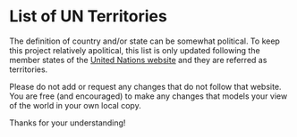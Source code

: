 # List of UN Territories

The definition of country and/or state can be somewhat political. To keep this
project relatively apolitical, this list is only updated following the member
states of the
[United Nations website](https://www.un.org/en/about-us/member-states) and
they are referred as territories.

Please do not add or request any changes that do not follow that website. You
are free (and encouraged) to make any changes that models your view of the
world in your own local copy.

Thanks for your understanding!
